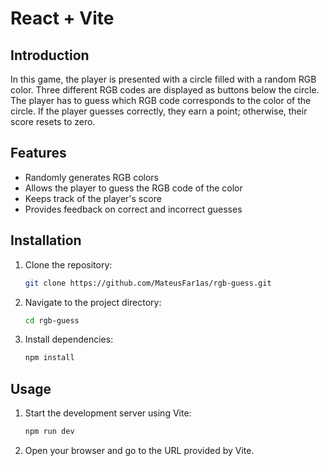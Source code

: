 # React + Vite


## Introduction

In this game, the player is presented with a circle filled with a random RGB color. Three different RGB codes are displayed as buttons below the circle.
The player has to guess which RGB code corresponds to the color of the circle. If the player guesses correctly, they earn a point; otherwise, their score resets to zero.

## Features

- Randomly generates RGB colors
- Allows the player to guess the RGB code of the color
- Keeps track of the player's score
- Provides feedback on correct and incorrect guesses

## Installation

1. Clone the repository:
    ```sh
    git clone https://github.com/MateusFar1as/rgb-guess.git
    ```
2. Navigate to the project directory:
    ```sh
    cd rgb-guess
    ```
3. Install dependencies:
    ```sh
    npm install
    ```

## Usage

1. Start the development server using Vite:
    ```sh
    npm run dev
    ```
2. Open your browser and go to the URL provided by Vite.
